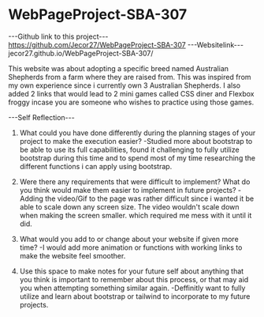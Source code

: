 # WebPageProject-SBA-307
---Github link to this project---
    https://github.com/Jecor27/WebPageProject-SBA-307
---Websitelink---
    jecor27.github.io/WebPageProject-SBA-307/

This website was about adopting a specific breed named Australian Shepherds from a farm where they are raised from. This was inspired from my own experience since i currently own 3 Australian Shepherds. I also added 2 links that would lead to 2 mini games called CSS diner and Flexbox froggy incase you are someone who wishes to practice using those games. 

---Self Reflection---
1. What could you have done differently during the planning stages of your project to make the execution easier? 
     -Studied more about bootstrap to be able to use its full capabilities, found it challenging to fully utilize bootstrap during this time and to spend most of my time researching the different functions i can apply using bootstrap.  
2. Were there any requirements that were difficult to implement? What do you think would make them easier to implement in future projects? 
    -Adding the video/Gif to the page was rather difficult since i wanted it be able to scale down any screen size. The video wouldn't scale down when making the screen smaller. which required me mess with it until it did. 

3. What would you add to or change about your website if given more time? 
    -I would add more animation or functions with working links to make the website feel smoother. 

4. Use this space to make notes for your future self about anything that you think is important to remember about this process, or that may aid you when attempting something similar again.
    -Deffinitly want to fully utilize and learn about bootstrap or tailwind to incorporate to my future projects. 